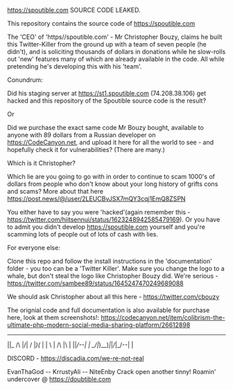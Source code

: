 
https://spoutible.com SOURCE CODE LEAKED.

This repository contains the source code of https://spoutible.com

The 'CEO' of 'https//spoutible.com' - Mr Christopher Bouzy, claims he built this Twitter-Killer from the ground up with a team of seven people (he didn't), and is soliciting thousands of dollars in donations while he slow-rolls out 'new' features many of which are already available in the code. All while pretending he's developing this with his 'team'. 

Conundrum:

Did his staging server at https://st1.spoutible.com (74.208.38.106) get hacked and this repository of the Spoutible source code is the result?

Or

Did we purchase the exact same code Mr Bouzy bought, available to anyone with 89 dollars from a Russian developer on https://CodeCanyon.net, and upload it here for all the world to see - and hopefully check it for vulnerabilities? (There are many.)

Which is it Christopher?

Which lie are you going to go with in order to continue to scam 1000's of dollars from people who don't know about your long history of grifts cons and scams? More about that here https://post.news/@/user/2LEUCBvJSX7mQY3cqj1EmQ8ZSPN

You either have to say you were 'hacked'(again remember this - https://twitter.com/hiitsennui/status/1623248942585479169). Or you have to admit you didn't develop https://spoutible.com yourself and you're scamming lots of people out of lots of cash with lies.

For everyone else:

Clone this repo and follow the install instructions in the 'documentation' folder - you too can be a 'Twitter Killer'. Make sure you change the logo to a whale, but don't steal the logo like Christopher Bouzy did. We're serious - https://twitter.com/sambee89/status/1645247470249689088

We should ask Christopher about all this here - https://twitter.com/cbouzy

The orignial code and full documentation is also available for purchase here, look at them screenshots!:
https://codecanyon.net/item/colibrism-the-ultimate-php-modern-social-media-sharing-platform/26612898

____          _  _  _____ _ ___         
 ||_ /\ |\/| / \|_)(_  | | \ |  /\ |\ | 
 ||_/--\|  | \_/|_)__)_|_|_/_|_/--\| \| 
 
DISCORD - https://discadia.com/we-re-not-real

EvanThaGod -- KrrustyAli -- NiteEnby
Crack open another tinny! Roamin' undercover @ https://doubtible.com



